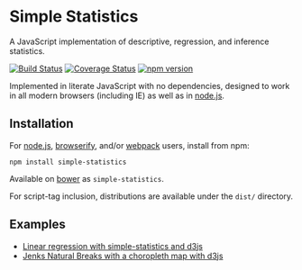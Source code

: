 # Simple Statistics

A JavaScript implementation of descriptive, regression, and inference statistics.

[![Build Status](https://secure.travis-ci.org/simple-statistics/simple-statistics.svg?branch=master)](http://travis-ci.org/simple-statistics/simple-statistics)
[![Coverage Status](https://coveralls.io/repos/simple-statistics/simple-statistics/badge.svg)](https://coveralls.io/r/simple-statistics/simple-statistics)
[![npm version](https://badge.fury.io/js/simple-statistics.svg)](http://badge.fury.io/js/simple-statistics)

Implemented in literate JavaScript with no dependencies, designed to work
in all modern browsers (including IE) as well as in [node.js](https://nodejs.org/).

## Installation

For [node.js](https://nodejs.org/), [browserify](http://browserify.org/),
and/or [webpack](http://webpack.github.io/) users, install from npm:

    npm install simple-statistics

Available on [bower](http://bower.io/) as `simple-statistics`.

For script-tag inclusion, distributions are available under the `dist/`
directory.

## Examples

* [Linear regression with simple-statistics and d3js](http://bl.ocks.org/3931800)
* [Jenks Natural Breaks with a choropleth map with d3js](http://bl.ocks.org/tmcw/4969184)
